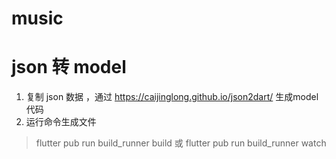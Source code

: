 # music


# json 转 model

1. 复制 json 数据 ，通过 https://caijinglong.github.io/json2dart/ 生成model代码
2. 运行命令生成文件
> flutter pub run build_runner build 或 flutter pub run build_runner watch

